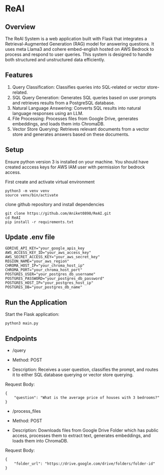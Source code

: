 # ReAI
## Overview
The ReAI System is a web application built with Flask that integrates a Retrieval-Augmented Generation (RAG) model for answering questions. It uses meta Llama3 and cohere embed-english hosted on AWS Bedrock to process and respond to user queries. This system is designed to handle both structured and unstructured data efficiently.

## Features
1. Query Classification: Classifies queries into SQL-related or vector store-related.
2. SQL Query Generation: Generates SQL queries based on user prompts and retrieves results from a PostgreSQL database.
3. Natural Language Answering: Converts SQL results into natural language responses using an LLM.
4. File Processing: Processes files from Google Drive, generates embeddings, and loads them into ChromaDB.
5. Vector Store Querying: Retrieves relevant documents from a vector store and generates answers based on these documents.

## Setup
Ensure python version 3 is installed on your machine.
You should have created acccess keys for AWS IAM user with permission for bedrock access.

First create and activate virtual environment
```
python3 -m venv venv
source venv/bin/activate
```
clone github repository and install dependencies
```
git clone https://github.com/Aniket0898/ReAI.git
cd ReAI
pip install -r requirements.txt
```
## Update .env file
```
GDRIVE_API_KEY="your_google_apis_key
AWS_ACCESS_KEY_ID="your_aws_access_key"
AWS_SECRET_ACCESS_KEY="your_aws_secret_key"
REGION_NAME="your_aws_region"
CHROMA_HOST_IP="your_chroma_host_ip"
CHROMA_PORT="your_chroma_host_port"
POSTGRES_USER="your_postgres_db_username"
POSTGRES_PASSWORD="your_postgres_db_password"
POSTGRES_HOST_IP="your_postgres_host_ip"
POSTGRES_DB="your_postgres_db_name"
```
## Run the Application
Start the Flask application:
```
python3 main.py
```
## Endpoints
- /query
- Method: POST

- Description: Receives a user question, classifies the prompt, and routes it to either SQL database querying or vector store querying.

Request Body:
```
{
    "question": "What is the average price of houses with 3 bedrooms?"
}
```
- /process_files
- Method: POST

- Description: Downloads files from Google Drive Folder which has public access, processes them to extract text, generates embeddings, and loads them into ChromaDB.

Request Body:
```
{
    "folder_url": "https://drive.google.com/drive/folders/folder-id"
}
```
